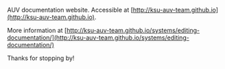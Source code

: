 AUV documentation website. Accessible at [http://ksu-auv-team.github.io](http://ksu-auv-team.github.io).

More information at [http://ksu-auv-team.github.io/systems/editing-documentation/](http://ksu-auv-team.github.io/systems/editing-documentation/)

Thanks for stopping by!
